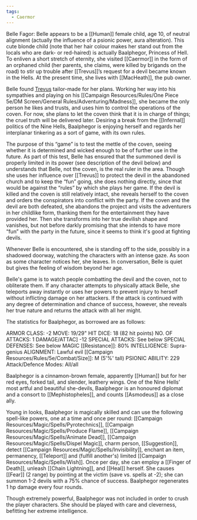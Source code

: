 ```yaml
---
tags:
  - Caermor
---
```

Belle Fagor: Belle appears to be a [[Human]] female child, age 10, of neutral alignment (actually the influence of a psionic power, aura alteration). This cute blonde child (note that her hair colour  makes her stand out from the locals who are dark- or red-haired) is actually Baalphegor, Princess of Hell. To enliven a short stretch of eternity, she visited [[Caermor]] in the form of an orphaned child (her parents, she claims, were killed by brigands on the road) to stir up trouble after [[Trevus]]’s request for a devil became known in the Hells. At the present time, she lives with [[MacHeath]], the pub owner.

Belle found [Trevus](Trevus.md) tailor-made for her plans. Working her way into his sympathies and playing on his [[Campaign Resources/Rules/One Piece 5e/DM Screen/General Rules/Adventuring/Madness]], she became the only person he likes and trusts, and uses him to control the operations of the coven. For now, she plans to let the coven think that it is in charge of things; the cruel truth will be delivered later. Desiring a break from the [[Infernal]] politics of the Nine Hells, Baalphegor is enjoying herself and regards her interplanar tinkering as a sort of game, with its own rules. 

The purpose of this “game” is to test the mettle of the coven, seeing whether it is determined and wicked enough to be of further use in the future. As part of this test, Belle has ensured that the
summoned devil is properly limited in its power (see description of the devil below) and understands that Belle, not the coven, is the real ruler in the area. Though she uses her influence over [[Trevus]] to protect the devil in the abandoned church and to keep the “fun” going, she does nothing directly, since that would be against the “rules” by which she plays her game. If the devil is
killed and the coven is still relatively intact, she reveals herself to the coven and orders the conspirators into conflict with the party. If the coven and the devil are both defeated, she abandons the project and visits the adventurers in her childlike form, thanking them for the entertainment they have provided her. Then she transforms into her true devilish shape and vanishes, but not before darkly promising that she intends to have more “fun” with the party in the future, since it seems to think it's good at fighting devils.

Whenever Belle is encountered, she is standing off to the side, possibly in a shadowed doorway, watching the characters with an intense gaze. As soon as some character notices her, she leaves.
In conversation, Belle is quiet but gives the feeling of wisdom beyond her age.

Belle's game is to watch people combatting the devil and the coven, not to obliterate them. If any character attempts to physically attack Belle, she teleports away instantly or uses her powers to prevent injury to herself without inflicting damage on her attackers. If the attack is continued with any degree of determination and chance of success, however, she reveals her true nature and returns the attack with all her might.

The statistics for Baalphegor, as borrowed are as follows:

ARMOR CLASS: -2
MOVE: 19/29"
HIT DICE: 18 (82 hit points)
NO. OF ATTACKS: 1
DAMAGE/ATTAC] -12
SPECIAL ATTACKS: See below
SPECIAL DEFENSES: See below
MAGIC [[Resistance]]: 80%
INTELLIGENCE: Supra-genius
ALIGNMENT: Lawful evil
[[Campaign Resources/Rules/5e/Combat/Size]]: M (5'%' tall)
PSIONIC ABILITY: 229
Attack/Defence Modes: All/all

Baalphegor is a cinnamon-brown female, apparently [[Human]] but for her red eyes, forked tail, and slender, leathery wings. One of the Nine Hells’ most artful and beautiful she-devils, Baalphegor is an honoured diplomat and a consort to [[Mephistopheles]], and counts [[Asmodeus]] as a close ally.

Young in looks, Baalphegor is magically skilled and can use the following spell-like powers, one at a time and once per round: [[Campaign Resources/Magic/Spells/Pyrotechnics]], [[Campaign Resources/Magic/Spells/Produce Flame]], [[Campaign Resources/Magic/Spells/Animate Dead]], [[Campaign Resources/Magic/Spells/Dispel Magic]], charm
person, [[Suggestion]], detect [[Campaign Resources/Magic/Spells/Invisibility]],  enchant an item, permanency, [[Teleport]] and (fulfill another's) limited [[Campaign Resources/Magic/Spells/Wish]]. Once per day, she can employ a [[Finger of Death]], unleash [[Chain Lightning]], and [[Heal]] herself. She causes [[Fear]] (2 range) by pointing at the victim (save vs. spells at -2); she can summon 1-2 devils with a 75% chance of success. Baalphegor regenerates 1 hp damage every four
rounds.

Though extremely powerful, Baalphegor was not included in order to crush the player characters. She should be played with care and cleverness, befitting her extreme intelligence.
